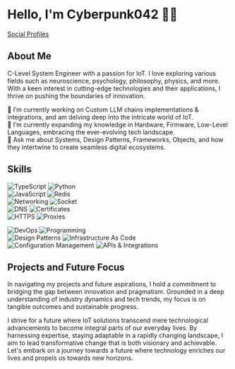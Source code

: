 # Hello, I'm Cyberpunk042 👋🚀

[Social Profiles](https://linktr.ee/cyberpunk042)

## About Me

C-Level System Engineer with a passion for IoT. I love exploring various fields such as neuroscience, psychology, philosophy, physics, and more. With a keen interest in cutting-edge technologies and their applications, I thrive on pushing the boundaries of innovation.

🔭 I’m currently working on Custom LLM chains implementations & integrations, and am delving deep into the intricate world of IoT.  
🌱 I’m currently expanding my knowledge in Hardware, Firmware, Low-Level Languages, embracing the ever-evolving tech landscape.  
💬 Ask me about Systems, Design Patterns, Frameworks, Objects, and how they intertwine to create seamless digital ecosystems.

## Skills

![TypeScript](https://img.shields.io/badge/TypeScript-007ACC?style=for-the-badge&logo=typescript&logoColor=white)  ![Python](https://img.shields.io/badge/Python-3776AB?style=for-the-badge&logo=python&logoColor=white)  
![JavaScript](https://img.shields.io/badge/JavaScript-F7DF1E?style=for-the-badge&logo=javascript&logoColor=black)  ![Redis](https://img.shields.io/badge/Redis-DC382D?style=for-the-badge&logo=redis&logoColor=white)  
![Networking](https://img.shields.io/badge/Networking-00b4cc?style=for-the-badge)  ![Socket](https://img.shields.io/badge/Socket-4f5b93?style=for-the-badge)  
![DNS](https://img.shields.io/badge/DNS-0075FF?style=for-the-badge)  ![Certificates](https://img.shields.io/badge/Certificates-008080?style=for-the-badge)  
![HTTPS](https://img.shields.io/badge/HTTPS-443a45?style=for-the-badge)  ![Proxies](https://img.shields.io/badge/Proxies-143545?style=for-the-badge)  

![DevOps](https://img.shields.io/badge/DevOps-575646?style=for-the-badge)  ![Programming](https://img.shields.io/badge/Programming-1409aa?style=for-the-badge)  
![Design Patterns](https://img.shields.io/badge/Design%20Patterns-9b359b?style=for-the-badge)  ![Infrastructure As Code](https://img.shields.io/badge/Infrastructure%20As%20Code-2a7cbf?style=for-the-badge)  
![Configuration Management](https://img.shields.io/badge/Configuration%20Management-348d73?style=for-the-badge)  ![APIs & Integrations](https://img.shields.io/badge/APIs%20%26%20Integrations-eb4034?style=for-the-badge)  

## Projects and Future Focus

In navigating my projects and future aspirations, I hold a commitment to bridging the gap between innovation and pragmatism. Grounded in a deep understanding of industry dynamics and tech trends, my focus is on tangible outcomes and sustainable progress. 

I strive for a future where IoT solutions transcend mere technological advancements to become integral parts of our everyday lives. By harnessing expertise, staying adaptable in a rapidly changing landscape, I aim to lead transformative change that is both visionary and achievable. Let's embark on a journey towards a future where technology enriches our lives and propels us towards new horizons.
